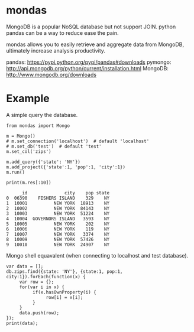 mondas
======

MongoDB is a popular NoSQL database but not support JOIN. 
python pandas can be a way to reduce ease the pain. 

mondas allows you to easily retrieve and aggregate data from MongoDB, ultimately increase analysis productivity.

pandas: https://pypi.python.org/pypi/pandas#downloads
pymongo: http://api.mongodb.org/python/current/installation.html
MongoDB: http://www.mongodb.org/downloads

Example
======
A simple query the database. 
```
from mondas import Mongo

m = Mongo()
# m.set_connection('localhost')  # default 'localhost'
# m.set_db('test')  # default 'test'
m.set_col('zips')

m.add_query({'state': 'NY'})
m.add_project({'state':1, 'pop':1, 'city':1})
m.run()

print(m.res[:10])

     _id              city    pop state
0  06390    FISHERS ISLAND    329    NY
1  10001          NEW YORK  18913    NY
2  10002          NEW YORK  84143    NY
3  10003          NEW YORK  51224    NY
4  10004  GOVERNORS ISLAND   3593    NY
5  10005          NEW YORK    202    NY
6  10006          NEW YORK    119    NY
7  10007          NEW YORK   3374    NY
8  10009          NEW YORK  57426    NY
9  10010          NEW YORK  24907    NY
```

Mongo shell equavalent (when connecting to localhost and test database).
```
var data = [];
db.zips.find({state: 'NY'}, {state:1, pop:1, city:1}).forEach(function(x) {
     var row = {};
     for(var i in x) {
          if(x.hasOwnProperty(i) {
               row[i] = x[i];
          }
     }
     data.push(row);
});
print(data);
```

